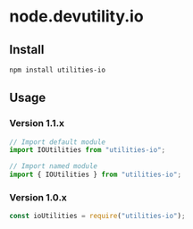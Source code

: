 # node.devutility.io

## Install

``` bash
npm install utilities-io
```

## Usage

### Version 1.1.x

``` javascript
// Import default module
import IOUtilities from "utilities-io";

// Import named module
import { IOUtilities } from "utilities-io";
```

### Version 1.0.x

``` javascript
const ioUtilities = require("utilities-io");
```
